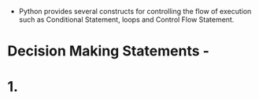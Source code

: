 - Python provides several constructs for controlling the flow of execution such as Conditional Statement, loops and Control Flow Statement.

# Decision Making Statements -

# 1.
